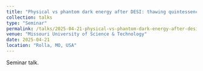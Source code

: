 ```yaml
---
title: "Physical vs phantom dark energy after DESI: thawing quintessence in a curved background"
collection: talks
type: "Seminar"
permalink: /talks/2025-04-21-physical-vs-phantom-dark-energy-after-desi-thawing-quintessence-in-a-curved-background
venue: "Missouri University of Science & Technology"
date: 2025-04-21
location: "Rolla, MO, USA"
---
```


Seminar talk.
